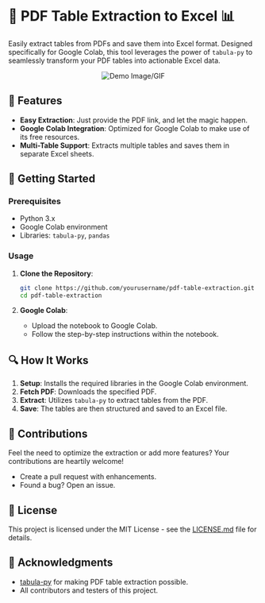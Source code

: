 # 📄 PDF Table Extraction to Excel 📊

Easily extract tables from PDFs and save them into Excel format. Designed specifically for Google Colab, this tool leverages the power of `tabula-py` to seamlessly transform your PDF tables into actionable Excel data.

<p align="center">
  <img src="URL_TO_AN_OPTIONAL_DEMO_IMAGE_OR_GIF" alt="Demo Image/GIF">
</p>

## 🌟 Features

- **Easy Extraction**: Just provide the PDF link, and let the magic happen.
- **Google Colab Integration**: Optimized for Google Colab to make use of its free resources.
- **Multi-Table Support**: Extracts multiple tables and saves them in separate Excel sheets.

## 🚀 Getting Started

### Prerequisites

- Python 3.x
- Google Colab environment
- Libraries: `tabula-py`, `pandas`

### Usage

1. **Clone the Repository**:
    ```bash
    git clone https://github.com/yourusername/pdf-table-extraction.git
    cd pdf-table-extraction
    ```

2. **Google Colab**:
   - Upload the notebook to Google Colab.
   - Follow the step-by-step instructions within the notebook.

## 🔍 How It Works

1. **Setup**: Installs the required libraries in the Google Colab environment.
2. **Fetch PDF**: Downloads the specified PDF.
3. **Extract**: Utilizes `tabula-py` to extract tables from the PDF.
4. **Save**: The tables are then structured and saved to an Excel file.

## 🤝 Contributions

Feel the need to optimize the extraction or add more features? Your contributions are heartily welcome! 

- Create a pull request with enhancements.
- Found a bug? Open an issue.

## 📃 License

This project is licensed under the MIT License - see the [LICENSE.md](LICENSE.md) file for details.

## 🙌 Acknowledgments

- [tabula-py](https://github.com/chezou/tabula-py) for making PDF table extraction possible.
- All contributors and testers of this project.
